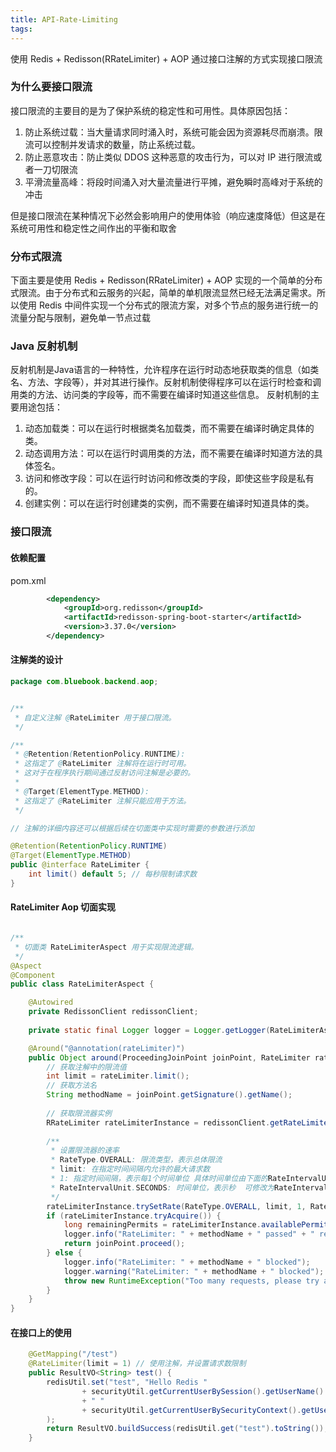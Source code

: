 ```yaml
---
title: API-Rate-Limiting
tags:
---
```


使用 Redis +  Redisson(RRateLimiter)  + AOP 通过接口注解的方式实现接口限流

<!--more-->

### 为什么要接口限流

接口限流的主要目的是为了保护系统的稳定性和可用性。具体原因包括：

1. 防止系统过载：当大量请求同时涌入时，系统可能会因为资源耗尽而崩溃。限流可以控制并发请求的数量，防止系统过载。
2. 防止恶意攻击：防止类似 DDOS 这种恶意的攻击行为，可以对 IP 进行限流或者一刀切限流
3. 平滑流量高峰：将段时间涌入对大量流量进行平摊，避免瞬时高峰对于系统的冲击

但是接口限流在某种情况下必然会影响用户的使用体验（响应速度降低）但这是在系统可用性和稳定性之间作出的平衡和取舍

### 分布式限流

下面主要是使用 Redis +  Redisson(RRateLimiter)  + AOP 实现的一个简单的分布式限流。由于分布式和云服务的兴起，简单的单机限流显然已经无法满足需求。所以使用 Redis 中间件实现一个分布式的限流方案，对多个节点的服务进行统一的流量分配与限制，避免单一节点过载

### Java 反射机制

反射机制是Java语言的一种特性，允许程序在运行时动态地获取类的信息（如类名、方法、字段等），并对其进行操作。反射机制使得程序可以在运行时检查和调用类的方法、访问类的字段等，而不需要在编译时知道这些信息。  反射机制的主要用途包括：  

1. 动态加载类：可以在运行时根据类名加载类，而不需要在编译时确定具体的类。
2. 动态调用方法：可以在运行时调用类的方法，而不需要在编译时知道方法的具体签名。
3. 访问和修改字段：可以在运行时访问和修改类的字段，即使这些字段是私有的。
4. 创建实例：可以在运行时创建类的实例，而不需要在编译时知道具体的类。

### 接口限流

#### 依赖配置

pom.xml

```xml
		<dependency>
			<groupId>org.redisson</groupId>
			<artifactId>redisson-spring-boot-starter</artifactId>
			<version>3.37.0</version>
		</dependency>
```

#### 注解类的设计

```java
package com.bluebook.backend.aop;


/**
 * 自定义注解 @RateLimiter 用于接口限流。
 */

/**
 * @Retention(RetentionPolicy.RUNTIME):
 * 这指定了 @RateLimiter 注解将在运行时可用。
 * 这对于在程序执行期间通过反射访问注解是必要的。
 *
 * @Target(ElementType.METHOD):
 * 这指定了 @RateLimiter 注解只能应用于方法。
 */

// 注解的详细内容还可以根据后续在切面类中实现时需要的参数进行添加

@Retention(RetentionPolicy.RUNTIME)
@Target(ElementType.METHOD)
public @interface RateLimiter {
    int limit() default 5; // 每秒限制请求数
}


```



#### RateLimiter Aop 切面实现

```java

/**
 * 切面类 RateLimiterAspect 用于实现限流逻辑。
 */
@Aspect
@Component
public class RateLimiterAspect {

    @Autowired
    private RedissonClient redissonClient;
    
    private static final Logger logger = Logger.getLogger(RateLimiterAspect.class.getName());

    @Around("@annotation(rateLimiter)")
    public Object around(ProceedingJoinPoint joinPoint, RateLimiter rateLimiter) throws Throwable {
        // 获取注解中的限流值
        int limit = rateLimiter.limit();
        // 获取方法名
        String methodName = joinPoint.getSignature().getName();
            
        // 获取限流器实例
        RRateLimiter rateLimiterInstance = redissonClient.getRateLimiter("rateLimiter:" + methodName);
        
        /**
         * 设置限流器的速率
         * RateType.OVERALL: 限流类型，表示总体限流
         * limit: 在指定时间间隔内允许的最大请求数
         * 1: 指定时间间隔，表示每1个时间单位 具体时间单位由下面的RateIntervalUnit指定 
         * RateIntervalUnit.SECONDS: 时间单位，表示秒  可修改为RateIntervalUnit.MILLISECONDS表示毫秒 RateIntervalUnit.MINUTES表示分钟
         */
        rateLimiterInstance.trySetRate(RateType.OVERALL, limit, 1, RateIntervalUnit.MINUTES);
        if (rateLimiterInstance.tryAcquire()) {
            long remainingPermits = rateLimiterInstance.availablePermits();
            logger.info("RateLimiter: " + methodName + " passed" + " remainingPermits: " + remainingPermits);
            return joinPoint.proceed();
        } else {
            logger.info("RateLimiter: " + methodName + " blocked");
            logger.warning("RateLimiter: " + methodName + " blocked");
            throw new RuntimeException("Too many requests, please try again later.");
        }
    }
}


```

#### 在接口上的使用

```java
    @GetMapping("/test")
    @RateLimiter(limit = 1) // 使用注解，并设置请求数限制
    public ResultVO<String> test() {
        redisUtil.set("test", "Hello Redis " 
                + securityUtil.getCurrentUserBySession().getUserName()
                + " "
                + securityUtil.getCurrentUserBySecurityContext().getUserName()
        );
        return ResultVO.buildSuccess(redisUtil.get("test").toString());
    }
```



